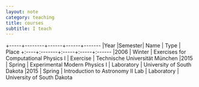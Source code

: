 ```yaml
---
layout: note
category: teaching
title: courses
subtitle: I teach
---
```


+-----+--------+------+------+-------
|Year |Semester| Name | Type | Place
+:----+:-------+:-----+:-----+:------
|2006 | Winter | Exercises for Computational Physics I | Exercise | Technische Universität München
|2015 | Spring | Experimental Modern Physics I | Laboratory | University of South Dakota
|2015 | Spring | Introduction to Astronomy II Lab | Laboratory | University of South Dakota

